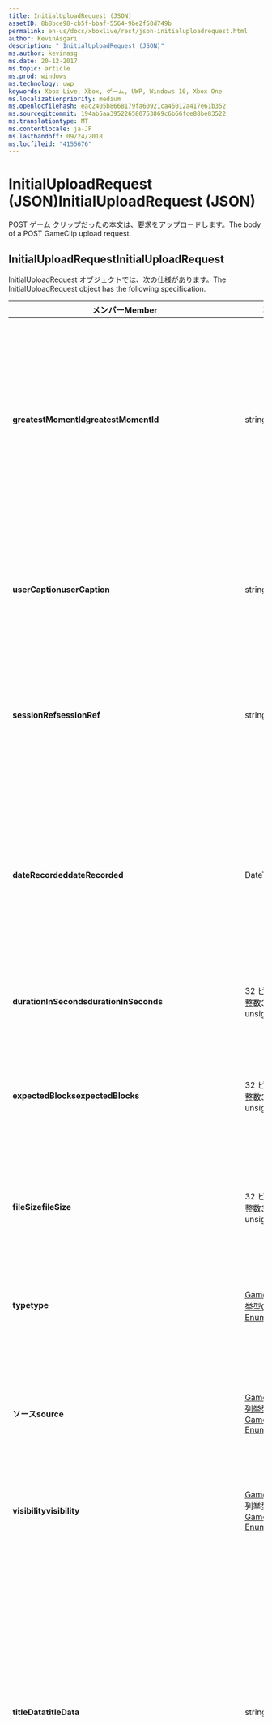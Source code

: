 ```yaml
---
title: InitialUploadRequest (JSON)
assetID: 8b8bce98-cb5f-bbaf-5564-9be2f58d749b
permalink: en-us/docs/xboxlive/rest/json-initialuploadrequest.html
author: KevinAsgari
description: " InitialUploadRequest (JSON)"
ms.author: kevinasg
ms.date: 20-12-2017
ms.topic: article
ms.prod: windows
ms.technology: uwp
keywords: Xbox Live, Xbox, ゲーム, UWP, Windows 10, Xbox One
ms.localizationpriority: medium
ms.openlocfilehash: eac2405b8668179fa60921ca45012a417e61b352
ms.sourcegitcommit: 194ab5aa395226580753869c6b66fce88be83522
ms.translationtype: MT
ms.contentlocale: ja-JP
ms.lasthandoff: 09/24/2018
ms.locfileid: "4155676"
---
```

# <a name="initialuploadrequest-json"></a><span data-ttu-id="8e1aa-104">InitialUploadRequest (JSON)</span><span class="sxs-lookup"><span data-stu-id="8e1aa-104">InitialUploadRequest (JSON)</span></span>
<span data-ttu-id="8e1aa-105">POST ゲーム クリップだったの本文は、要求をアップロードします。</span><span class="sxs-lookup"><span data-stu-id="8e1aa-105">The body of a POST GameClip upload request.</span></span> 
<a id="ID4EN"></a>

 
## <a name="initialuploadrequest"></a><span data-ttu-id="8e1aa-106">InitialUploadRequest</span><span class="sxs-lookup"><span data-stu-id="8e1aa-106">InitialUploadRequest</span></span>
 
<span data-ttu-id="8e1aa-107">InitialUploadRequest オブジェクトでは、次の仕様があります。</span><span class="sxs-lookup"><span data-stu-id="8e1aa-107">The InitialUploadRequest object has the following specification.</span></span>
 
| <span data-ttu-id="8e1aa-108">メンバー</span><span class="sxs-lookup"><span data-stu-id="8e1aa-108">Member</span></span>| <span data-ttu-id="8e1aa-109">種類</span><span class="sxs-lookup"><span data-stu-id="8e1aa-109">Type</span></span>| <span data-ttu-id="8e1aa-110">説明</span><span class="sxs-lookup"><span data-stu-id="8e1aa-110">Description</span></span>| 
| --- | --- | --- | 
| <b><span data-ttu-id="8e1aa-111">greatestMomentId</span><span class="sxs-lookup"><span data-stu-id="8e1aa-111">greatestMomentId</span></span></b>| <span data-ttu-id="8e1aa-112">string</span><span class="sxs-lookup"><span data-stu-id="8e1aa-112">string</span></span>| <span data-ttu-id="8e1aa-113">クリップの名として使用する、テキスト文字列 ID。</span><span class="sxs-lookup"><span data-stu-id="8e1aa-113">The string ID for the text to use as the name for the clip.</span></span> <span data-ttu-id="8e1aa-114">これの管理し、タイトルの開発者によってタイトルの構成ファイルにローカライズされます。</span><span class="sxs-lookup"><span data-stu-id="8e1aa-114">This is managed and localized in the config file for the title by the developer of the title.</span></span>| 
| <b><span data-ttu-id="8e1aa-115">userCaption</span><span class="sxs-lookup"><span data-stu-id="8e1aa-115">userCaption</span></span></b>| <span data-ttu-id="8e1aa-116">string</span><span class="sxs-lookup"><span data-stu-id="8e1aa-116">string</span></span>| <span data-ttu-id="8e1aa-117">省略可能。</span><span class="sxs-lookup"><span data-stu-id="8e1aa-117">Optional.</span></span> <span data-ttu-id="8e1aa-118">ユーザー入力の代替名最大 250 文字の最大長ゲーム クリップされます。</span><span class="sxs-lookup"><span data-stu-id="8e1aa-118">Alternate user-entered name for game clip up to a maximum length of 250 characters.</span></span>| 
| <b><span data-ttu-id="8e1aa-119">sessionRef</span><span class="sxs-lookup"><span data-stu-id="8e1aa-119">sessionRef</span></span></b>| <span data-ttu-id="8e1aa-120">string</span><span class="sxs-lookup"><span data-stu-id="8e1aa-120">string</span></span>| <span data-ttu-id="8e1aa-121">省略可能。</span><span class="sxs-lookup"><span data-stu-id="8e1aa-121">Optional.</span></span> <span data-ttu-id="8e1aa-122">ゲーム セッションのレコーディングの完了を参照します。</span><span class="sxs-lookup"><span data-stu-id="8e1aa-122">Game session reference during which the recording was done.</span></span>| 
| <b><span data-ttu-id="8e1aa-123">dateRecorded</span><span class="sxs-lookup"><span data-stu-id="8e1aa-123">dateRecorded</span></span></b>| <span data-ttu-id="8e1aa-124">DateTime</span><span class="sxs-lookup"><span data-stu-id="8e1aa-124">DateTime</span></span>| <span data-ttu-id="8e1aa-125">UTC で、レコーディングを開始した時刻。</span><span class="sxs-lookup"><span data-stu-id="8e1aa-125">The time the recording was started, in UTC.</span></span> <span data-ttu-id="8e1aa-126">ISO 8601 形式の文字列としてマーシャ リング (詳細については、<a href="http://www.w3.org/TR/NOTE-datetime">日付と時刻の形式</a>を参照) の書式を設定します。</span><span class="sxs-lookup"><span data-stu-id="8e1aa-126">Marshalled as a string in ISO 8601 format (see <a href="http://www.w3.org/TR/NOTE-datetime">Date and Time Formats</a> for more information).</span></span>| 
| <b><span data-ttu-id="8e1aa-127">durationInSeconds</span><span class="sxs-lookup"><span data-stu-id="8e1aa-127">durationInSeconds</span></span></b>| <span data-ttu-id="8e1aa-128">32 ビット符号なし整数</span><span class="sxs-lookup"><span data-stu-id="8e1aa-128">32-bit unsigned integer</span></span>| <span data-ttu-id="8e1aa-129">秒単位でのクリップの長さ。</span><span class="sxs-lookup"><span data-stu-id="8e1aa-129">The length of the clip in seconds.</span></span>| 
| <b><span data-ttu-id="8e1aa-130">expectedBlocks</span><span class="sxs-lookup"><span data-stu-id="8e1aa-130">expectedBlocks</span></span></b>| <span data-ttu-id="8e1aa-131">32 ビット符号なし整数</span><span class="sxs-lookup"><span data-stu-id="8e1aa-131">32-bit unsigned integer</span></span>| <span data-ttu-id="8e1aa-132">省略可能。</span><span class="sxs-lookup"><span data-stu-id="8e1aa-132">Optional.</span></span> <span data-ttu-id="8e1aa-133">ファイルを分類するブロックの数。</span><span class="sxs-lookup"><span data-stu-id="8e1aa-133">Number of blocks into which file will be divided.</span></span> <span data-ttu-id="8e1aa-134">省略ファイルは、1 つの要求で送信されます。</span><span class="sxs-lookup"><span data-stu-id="8e1aa-134">Omit if file will be transmitted in a single request.</span></span>| 
| <b><span data-ttu-id="8e1aa-135">fileSize</span><span class="sxs-lookup"><span data-stu-id="8e1aa-135">fileSize</span></span></b>| <span data-ttu-id="8e1aa-136">32 ビット符号なし整数</span><span class="sxs-lookup"><span data-stu-id="8e1aa-136">32-bit unsigned integer</span></span>| <span data-ttu-id="8e1aa-137">ファイル サイズのアップロードされるビデオのバイト数。</span><span class="sxs-lookup"><span data-stu-id="8e1aa-137">File size in bytes of the video that will be uploaded.</span></span>| 
| <b><span data-ttu-id="8e1aa-138">type</span><span class="sxs-lookup"><span data-stu-id="8e1aa-138">type</span></span></b>| [<span data-ttu-id="8e1aa-139">GameClipType 列挙型</span><span class="sxs-lookup"><span data-stu-id="8e1aa-139">GameClipType Enumeration</span></span>](../enums/gvr-enum-gamecliptypes.md)| <span data-ttu-id="8e1aa-140">コンマ区切りで列挙型の文字列値としてマーシャ リング クリップの種類です。</span><span class="sxs-lookup"><span data-stu-id="8e1aa-140">The type of clip, marshaled as a string value of the enumeration that is comma-delimited.</span></span>| 
| <b><span data-ttu-id="8e1aa-141">ソース</span><span class="sxs-lookup"><span data-stu-id="8e1aa-141">source</span></span></b>| [<span data-ttu-id="8e1aa-142">GameClipSource 列挙型</span><span class="sxs-lookup"><span data-stu-id="8e1aa-142">GameClipSource Enumeration</span></span>](../enums/gvr-enum-gameclipsource.md)| <span data-ttu-id="8e1aa-143">クリップの元の指定、列挙体の文字列値としてマーシャ リングします。</span><span class="sxs-lookup"><span data-stu-id="8e1aa-143">Specifies how the clip was sourced, marshaled as a string value of the enumeration.</span></span>| 
| <b><span data-ttu-id="8e1aa-144">visibility</span><span class="sxs-lookup"><span data-stu-id="8e1aa-144">visibility</span></span></b>| [<span data-ttu-id="8e1aa-145">GameClipVisibility 列挙型</span><span class="sxs-lookup"><span data-stu-id="8e1aa-145">GameClipVisibility Enumeration</span></span>](../enums/gvr-enum-gameclipvisibility.md)| <span data-ttu-id="8e1aa-146">システムの公開後に、ゲーム クリップの可視性を指定します。</span><span class="sxs-lookup"><span data-stu-id="8e1aa-146">Specifies the visibility of the game clip once it is published in the system.</span></span>| 
| <b><span data-ttu-id="8e1aa-147">titleData</span><span class="sxs-lookup"><span data-stu-id="8e1aa-147">titleData</span></span></b>| <span data-ttu-id="8e1aa-148">string</span><span class="sxs-lookup"><span data-stu-id="8e1aa-148">string</span></span>| <span data-ttu-id="8e1aa-149">省略可能。</span><span class="sxs-lookup"><span data-stu-id="8e1aa-149">Optional.</span></span> <span data-ttu-id="8e1aa-150">このクリップに関連付けられているタイトル固有のプロパティのプロパティ バッグです。</span><span class="sxs-lookup"><span data-stu-id="8e1aa-150">Property bag for title-specific properties associated with this clip.</span></span> <span data-ttu-id="8e1aa-151">格納され、として返されるのです。</span><span class="sxs-lookup"><span data-stu-id="8e1aa-151">Stored and returned as-is.</span></span> <span data-ttu-id="8e1aa-152">タイトル デベロッパーは、クリップに関するメタデータを保持するため、このフィールドを使用できます。</span><span class="sxs-lookup"><span data-stu-id="8e1aa-152">Title developers can use this field to persist their own metadata about a clip.</span></span>| 
| <b><span data-ttu-id="8e1aa-153">titleData</span><span class="sxs-lookup"><span data-stu-id="8e1aa-153">titleData</span></span></b>| <span data-ttu-id="8e1aa-154">string</span><span class="sxs-lookup"><span data-stu-id="8e1aa-154">string</span></span>| <span data-ttu-id="8e1aa-155">省略可能。</span><span class="sxs-lookup"><span data-stu-id="8e1aa-155">Optional.</span></span> <span data-ttu-id="8e1aa-156">このクリップに関連付けられているコンソールに固有のプロパティのプロパティ バッグです。</span><span class="sxs-lookup"><span data-stu-id="8e1aa-156">Property bag for console-specific properties associated with this clip.</span></span> <span data-ttu-id="8e1aa-157">格納され、として返されるのです。</span><span class="sxs-lookup"><span data-stu-id="8e1aa-157">Stored and returned as-is.</span></span> <span data-ttu-id="8e1aa-158">本体のプラットフォームでは、クリップに関するメタデータを保持するため、このフィールドを使用できます。</span><span class="sxs-lookup"><span data-stu-id="8e1aa-158">Console Platform can use this field to persist their own metadata about a clip.</span></span>| 
| <b><span data-ttu-id="8e1aa-159">systemProperties</span><span class="sxs-lookup"><span data-stu-id="8e1aa-159">systemProperties</span></span></b>| <span data-ttu-id="8e1aa-160">string</span><span class="sxs-lookup"><span data-stu-id="8e1aa-160">string</span></span>| <span data-ttu-id="8e1aa-161">省略可能。</span><span class="sxs-lookup"><span data-stu-id="8e1aa-161">Optional.</span></span> <span data-ttu-id="8e1aa-162">このクリップに関連付けられているコンソールに固有のプロパティのプロパティ バッグです。</span><span class="sxs-lookup"><span data-stu-id="8e1aa-162">Property bag for console-specific properties associated with this clip.</span></span> <span data-ttu-id="8e1aa-163">格納され、として返されます。</span><span class="sxs-lookup"><span data-stu-id="8e1aa-163">Stored and returned as is.</span></span> <span data-ttu-id="8e1aa-164">本体のプラットフォームでは、クリップに関するメタデータを保持するため、このフィールドを使用できます。</span><span class="sxs-lookup"><span data-stu-id="8e1aa-164">Console Platform can use this field to persist their own metadata about a clip.</span></span>| 
| <b><span data-ttu-id="8e1aa-165">usersInSession</span><span class="sxs-lookup"><span data-stu-id="8e1aa-165">usersInSession</span></span></b>| <span data-ttu-id="8e1aa-166">文字列の配列</span><span class="sxs-lookup"><span data-stu-id="8e1aa-166">array of string</span></span>| <span data-ttu-id="8e1aa-167">省略可能。</span><span class="sxs-lookup"><span data-stu-id="8e1aa-167">Optional.</span></span> <span data-ttu-id="8e1aa-168">現在のセッションでユーザーの一覧。</span><span class="sxs-lookup"><span data-stu-id="8e1aa-168">A list of the users in the current session.</span></span>| 
| <b><span data-ttu-id="8e1aa-169">thumbnailSource</span><span class="sxs-lookup"><span data-stu-id="8e1aa-169">thumbnailSource</span></span></b>| [<span data-ttu-id="8e1aa-170">ThumbnailSource 列挙型</span><span class="sxs-lookup"><span data-stu-id="8e1aa-170">ThumbnailSource Enumeration</span></span>](../enums/gvr-enum-thumbnailsource.md)| <span data-ttu-id="8e1aa-171">省略可能。</span><span class="sxs-lookup"><span data-stu-id="8e1aa-171">Optional.</span></span> <span data-ttu-id="8e1aa-172">サムネイルのソース。</span><span class="sxs-lookup"><span data-stu-id="8e1aa-172">The source of the thumbnail.</span></span>| 
| <b><span data-ttu-id="8e1aa-173">thumbnailOffsetMillseconds</span><span class="sxs-lookup"><span data-stu-id="8e1aa-173">thumbnailOffsetMillseconds</span></span></b>| <span data-ttu-id="8e1aa-174">32 ビット符号付き整数</span><span class="sxs-lookup"><span data-stu-id="8e1aa-174">32-bit signed integer</span></span>| <span data-ttu-id="8e1aa-175">生成されたオフセットのサムネイルを (ミリ秒単位) のオフセットを指定します。</span><span class="sxs-lookup"><span data-stu-id="8e1aa-175">Specifies the offset (in milliseconds) for offset generated thumbnails.</span></span> <span data-ttu-id="8e1aa-176"><b>ThumbnailSource</b>をオフセットを設定するときに指定だけです。</span><span class="sxs-lookup"><span data-stu-id="8e1aa-176">Only specified when <b>thumbnailSource</b> is set to Offset.</span></span>| 
| <b><span data-ttu-id="8e1aa-177">savedByUser</span><span class="sxs-lookup"><span data-stu-id="8e1aa-177">savedByUser</span></span></b>| <span data-ttu-id="8e1aa-178">ブール値</span><span class="sxs-lookup"><span data-stu-id="8e1aa-178">Boolean value</span></span>| <span data-ttu-id="8e1aa-179">省略可能。</span><span class="sxs-lookup"><span data-stu-id="8e1aa-179">Optional.</span></span> <span data-ttu-id="8e1aa-180">FIFO 記憶域ではなく、ユーザーのクォータに保存するクリップを設定します。</span><span class="sxs-lookup"><span data-stu-id="8e1aa-180">Sets the clip to be saved to the user's quota instead of FIFO storage.</span></span> <span data-ttu-id="8e1aa-181">既定値は false です。</span><span class="sxs-lookup"><span data-stu-id="8e1aa-181">Defaults to false.</span></span>| 
  
<a id="ID4ERH"></a>

 
## <a name="sample-json-syntax"></a><span data-ttu-id="8e1aa-182">JSON 構文の例</span><span class="sxs-lookup"><span data-stu-id="8e1aa-182">Sample JSON syntax</span></span>
 

```json
{
   "greatestMomentId": "123abc",
   "userCaption": "OMG Look at this!",
   "sessionRef": "4587552a-a5ad-4c4c-a787-5bc5af70e4c9",
   "dateRecorded": "2012-12-23T11:08:08Z",
   "durationInSeconds": 27,
   "expectedBlocks": 7,
   "fileSize": 1234567,
   "type": "MagicMoment, Achievement",
   "source": "Console",
   "visibility": "Default",
   "titleData": "{ 'Boss': 'The Invincible' }",
   "systemProperties": "{ 'Id': '123456', 'Location': 'C:\\videos\\123456.mp4' }",
   "thumbnailSource": "Offset",
   "thumbnailOffsetMillseconds": 20000,
   "savedByUser": false
 }
    
```

  
<a id="ID4E1H"></a>

 
## <a name="see-also"></a><span data-ttu-id="8e1aa-183">関連項目</span><span class="sxs-lookup"><span data-stu-id="8e1aa-183">See also</span></span>
 
<a id="ID4E3H"></a>

 
##### <a name="parent"></a><span data-ttu-id="8e1aa-184">Parent</span><span class="sxs-lookup"><span data-stu-id="8e1aa-184">Parent</span></span> 

[<span data-ttu-id="8e1aa-185">JavaScript Object Notation (JSON) オブジェクト リファレンス</span><span class="sxs-lookup"><span data-stu-id="8e1aa-185">JavaScript Object Notation (JSON) Object Reference</span></span>](atoc-xboxlivews-reference-json.md)

   
